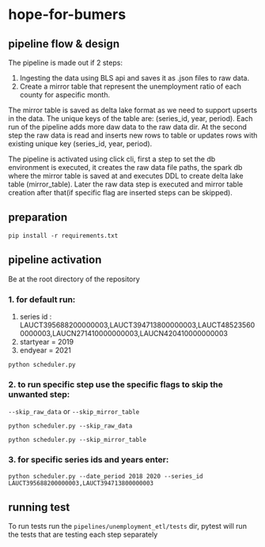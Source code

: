 # hope-for-bumers

## pipeline flow & design
The pipeline is made out if 2 steps:
1. Ingesting the data using BLS api and saves it as .json files to raw data.
2. Create a mirror table that represent the unemployment ratio of each county for aspecific month.

The mirror table is saved as delta lake format as we need to support upserts in the data.
The unique keys of the table are: (series_id, year, period). 
Each run of the pipeline adds more daw data to the raw data dir. At the second step
the raw data is read and inserts new rows to table or updates rows with existing unique key (series_id, year, period).

The pipeline is activated using click cli, first a step to set the db environment is executed,
it creates the raw data file paths, the spark db where the mirror table is saved at and executes 
DDL to create delta lake table (mirror_table).
Later the raw data step is executed and mirror table creation after that(if specific flag are inserted steps can be skipped).

## preparation 
```shell
pip install -r requirements.txt
```

## pipeline activation
Be at the root directory of the repository 
### 1. for default run:
   1. series id : LAUCT395688200000003,LAUCT394713800000003,LAUCT485235600000003,LAUCN271410000000003,LAUCN420410000000003
   2. startyear = 2019 
   3. endyear = 2021
```
python scheduler.py
```

### 2. to run specific step use the specific flags to skip the unwanted step:
`--skip_raw_data` or `--skip_mirror_table`
```
python scheduler.py --skip_raw_data
```
```
python scheduler.py --skip_mirror_table
```

### 3. for specific series ids and years enter:


```
python scheduler.py --date_period 2018 2020 --series_id LAUCT395688200000003,LAUCT394713800000003
```

## running test
To run tests run the `pipelines/unemployment_etl/tests` dir, pytest will run the tests that are testing each step separately 

